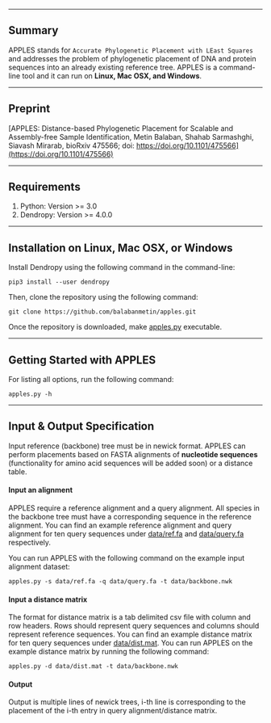 


------------------------------------
Summary
------------------------------------
APPLES stands for `Accurate Phylogenetic Placement with LEast Squares` and addresses the problem of phylogenetic placement of DNA and protein sequences into an already existing reference tree.  APPLES is a command-line tool and it can run on **Linux, Mac OSX, and Windows**.


------------------------------------
Preprint
------------------------------------

[APPLES: Distance-based Phylogenetic Placement for Scalable and Assembly-free Sample Identification,
Metin Balaban, Shahab Sarmashghi, Siavash Mirarab,
bioRxiv 475566; doi: https://doi.org/10.1101/475566](https://doi.org/10.1101/475566)

------------------------------------
Requirements
------------------------------------
1. Python: Version >= 3.0
2. Dendropy: Version >= 4.0.0

------------------------------------
Installation on Linux, Mac OSX, or Windows
------------------------------------

Install Dendropy using the following command in the command-line:

`pip3 install --user dendropy`

Then, clone the repository using the following command:

`git clone https://github.com/balabanmetin/apples.git`

Once the repository is downloaded, make [apples.py](apples.py) executable.


---------------------------------------------
Getting Started with APPLES
---------------------------------------------

For listing all options, run the following command:

`apples.py -h`

---------------------------------------------
Input & Output Specification
---------------------------------------------

Input reference (backbone) tree must be in newick format. APPLES can perform placements based on FASTA alignments of __nucleotide sequences__ (functionality for amino acid sequences will be added soon) or a distance table.
#### Input an alignment 
APPLES require a reference alignment and a query alignment. All species in the backbone tree must have a corresponding sequence in the reference alignment. You can find an example reference alignment and query alignment for ten query sequences under [data/ref.fa](data/ref.fa) and [data/query.fa](data/query.fa) respectively.

You can run APPLES with the following command on the example input alignment dataset:

`apples.py -s data/ref.fa -q data/query.fa -t data/backbone.nwk`

#### Input a distance matrix
The format for distance matrix is a tab delimited csv file with column and row headers. Rows should represent query sequences and columns should represent reference sequences. You can find an example distance matrix for ten query sequences under [data/dist.mat](data/dist.mat). 
You can run APPLES on the example distance matrix by running the following command:

`apples.py -d data/dist.mat -t data/backbone.nwk`

#### Output
Output is multiple lines of newick trees, i-th line is corresponding to the placement of the i-th entry in query alignment/distance matrix.

